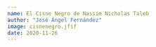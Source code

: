 ```yaml
---
name: El Cisne Negro de Nassim Nicholas Taleb
author: "José Ángel Fernández"
image: cisnenegro.jfif
date: 2020-11-26
---
```

